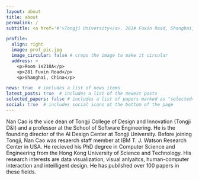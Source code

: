 ```yaml
---
layout: about
title: about
permalink: /
subtitle: <a href='#'>Tongji University</a>. 281# Fuxin Road, Shanghai, China

profile:
  align: right
  image: prof_pic.jpg
  image_circular: false # crops the image to make it circular
  address: >
    <p>Room is218A</p>
    <p>281 Fuxin Road</p>
    <p>Shanghai, China</p>

news: true  # includes a list of news items
latest_posts: true  # includes a list of the newest posts
selected_papers: false # includes a list of papers marked as "selected={true}"
social: true  # includes social icons at the bottom of the page
---
```

Nan Cao is the vice dean of Tongji College of Design and Innovation (Tongji D&I) and a professor at the School of Software Engineering. He is the founding director of the AI Design Center at Tongji University. Before joining Tongji, Nan Cao was resaerch staff member at IBM T. J. Watson Research Center in USA. He recieved his PhD degree in Computer Science and Engineering from the Hong Kong University of Science and Technology. His research interests are data visualization, visual anlyaitcs, human-computer interaction and inteilligent design. He has pubilshed over 100 papers in these fields.
